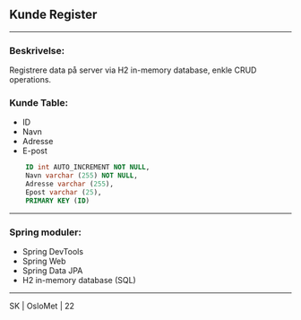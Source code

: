 ﻿## Kunde Register 

--- 
### Beskrivelse:
Registrere data på server via H2 in-memory database, enkle CRUD operations.

### Kunde Table:
* ID
* Navn
* Adresse
* E-post

```sql
    ID int AUTO_INCREMENT NOT NULL,
    Navn varchar (255) NOT NULL,
    Adresse varchar (255),
    Epost varchar (25),
    PRIMARY KEY (ID)

```
---

### Spring moduler:
* Spring DevTools
* Spring Web
* Spring Data JPA
* H2 in-memory database (SQL)

---

SK | OsloMet | 22
